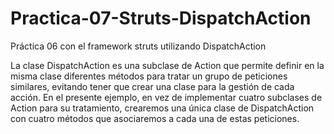 # Practica-07-Struts-DispatchAction
Práctica 06 con el framework struts utilizando DispatchAction

La clase DispatchAction es una subclase de Action que permite definir en la misma clase diferentes métodos para tratar un grupo de peticiones similares, evitando tener que crear una clase para la gestión de cada acción. En el presente ejemplo, en vez de 
implementar cuatro subclases de Action para su tratamiento, crearemos una única clase de DispatchAction con cuatro métodos que
asociaremos a cada una de estas peticiones.
